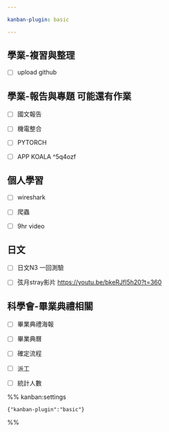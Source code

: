 ```yaml
---

kanban-plugin: basic

---
```


## 學業-複習與整理

- [ ] upload github


## 學業-報告與專題 可能還有作業

- [ ] 國文報告
- [ ] 機電整合
- [ ] PYTORCH
- [ ] APP KOALA ^5q4ozf


## 個人學習

- [ ] wireshark
- [ ] 爬蟲
- [ ] 9hr video


## 日文

- [ ] 日文N3 一回測驗
- [ ] 弦月stray影片 https://youtu.be/bkeRJfI5h20?t=360


## 科學會-畢業典禮相關

- [ ] 畢業典禮海報
- [ ] 畢業典曆
- [ ] 確定流程
- [ ] 派工
- [ ] 統計人數




%% kanban:settings
```
{"kanban-plugin":"basic"}
```
%%